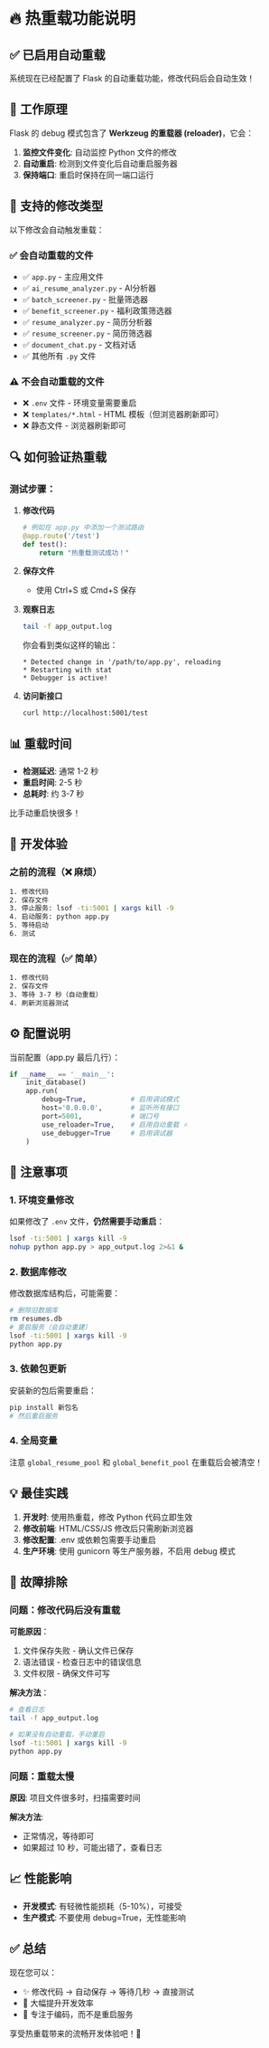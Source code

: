 # 🔥 热重载功能说明

## ✅ 已启用自动重载

系统现在已经配置了 Flask 的自动重载功能，修改代码后会自动生效！

## 🎯 工作原理

Flask 的 debug 模式包含了 **Werkzeug 的重载器 (reloader)**，它会：

1. **监控文件变化**: 自动监控 Python 文件的修改
2. **自动重启**: 检测到文件变化后自动重启服务器
3. **保持端口**: 重启时保持在同一端口运行

## 📝 支持的修改类型

以下修改会自动触发重载：

### ✅ 会自动重载的文件
- ✅ `app.py` - 主应用文件
- ✅ `ai_resume_analyzer.py` - AI分析器
- ✅ `batch_screener.py` - 批量筛选器
- ✅ `benefit_screener.py` - 福利政策筛选器
- ✅ `resume_analyzer.py` - 简历分析器
- ✅ `resume_screener.py` - 简历筛选器
- ✅ `document_chat.py` - 文档对话
- ✅ 其他所有 `.py` 文件

### ⚠️ 不会自动重载的文件
- ❌ `.env` 文件 - 环境变量需要重启
- ❌ `templates/*.html` - HTML 模板（但浏览器刷新即可）
- ❌ 静态文件 - 浏览器刷新即可

## 🔍 如何验证热重载

### 测试步骤：

1. **修改代码**
   ```python
   # 例如在 app.py 中添加一个测试路由
   @app.route('/test')
   def test():
       return "热重载测试成功！"
   ```

2. **保存文件**
   - 使用 Ctrl+S 或 Cmd+S 保存

3. **观察日志**
   ```bash
   tail -f app_output.log
   ```
   
   你会看到类似这样的输出：
   ```
   * Detected change in '/path/to/app.py', reloading
   * Restarting with stat
   * Debugger is active!
   ```

4. **访问新接口**
   ```bash
   curl http://localhost:5001/test
   ```

## 📊 重载时间

- **检测延迟**: 通常 1-2 秒
- **重启时间**: 2-5 秒
- **总耗时**: 约 3-7 秒

比手动重启快很多！

## 🎨 开发体验

### 之前的流程（❌ 麻烦）
```bash
1. 修改代码
2. 保存文件
3. 停止服务: lsof -ti:5001 | xargs kill -9
4. 启动服务: python app.py
5. 等待启动
6. 测试
```

### 现在的流程（✅ 简单）
```bash
1. 修改代码
2. 保存文件
3. 等待 3-7 秒（自动重载）
4. 刷新浏览器测试
```

## ⚙️ 配置说明

当前配置（app.py 最后几行）：
```python
if __name__ == '__main__':
    init_database()
    app.run(
        debug=True,           # 启用调试模式
        host='0.0.0.0',       # 监听所有接口
        port=5001,            # 端口号
        use_reloader=True,    # 启用自动重载 ⭐
        use_debugger=True     # 启用调试器
    )
```

## 🚨 注意事项

### 1. 环境变量修改
如果修改了 `.env` 文件，**仍然需要手动重启**：
```bash
lsof -ti:5001 | xargs kill -9
nohup python app.py > app_output.log 2>&1 &
```

### 2. 数据库修改
修改数据库结构后，可能需要：
```bash
# 删除旧数据库
rm resumes.db
# 重启服务（会自动重建）
lsof -ti:5001 | xargs kill -9
python app.py
```

### 3. 依赖包更新
安装新的包后需要重启：
```bash
pip install 新包名
# 然后重启服务
```

### 4. 全局变量
注意 `global_resume_pool` 和 `global_benefit_pool` 在重载后会被清空！

## 💡 最佳实践

1. **开发时**: 使用热重载，修改 Python 代码立即生效
2. **修改前端**: HTML/CSS/JS 修改后只需刷新浏览器
3. **修改配置**: .env 或依赖包需要手动重启
4. **生产环境**: 使用 gunicorn 等生产服务器，不启用 debug 模式

## 🔧 故障排除

### 问题：修改代码后没有重载

**可能原因**：
1. 文件保存失败 - 确认文件已保存
2. 语法错误 - 检查日志中的错误信息
3. 文件权限 - 确保文件可写

**解决方法**：
```bash
# 查看日志
tail -f app_output.log

# 如果没有自动重载，手动重启
lsof -ti:5001 | xargs kill -9
python app.py
```

### 问题：重载太慢

**原因**: 项目文件很多时，扫描需要时间

**解决方法**: 
- 正常情况，等待即可
- 如果超过 10 秒，可能出错了，查看日志

## 📈 性能影响

- **开发模式**: 有轻微性能损耗（5-10%），可接受
- **生产模式**: 不要使用 debug=True，无性能影响

## ✅ 总结

现在您可以：
- ✨ 修改代码 → 自动保存 → 等待几秒 → 直接测试
- 🚀 大幅提升开发效率
- 💪 专注于编码，而不是重启服务

享受热重载带来的流畅开发体验吧！🎉

